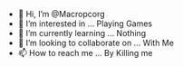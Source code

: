 - 👋 Hi, I’m @Macropcorg
- 👀 I’m interested in ... Playing Games
- 🌱 I’m currently learning ... Nothing 
- 💞️ I’m looking to collaborate on ... With Me
- 📫 How to reach me ... By Killing me

<!---
Macropcorg/Macropcorg is a ✨ special ✨ repository because its `README.md` (this file) appears on your GitHub profile.
You can click the Preview link to take a look at your changes.
--->
